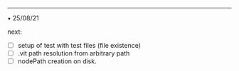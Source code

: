 
---

• 25/08/21

next: 

- [ ] setup of test with test files (file existence)
- [ ] .vit path resolution from arbitrary path
- [ ] nodePath creation on disk.
